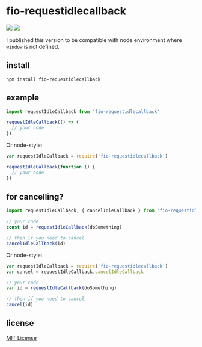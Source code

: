 # fio-requestidlecallback

![](https://img.shields.io/badge/version-1.0.0-green.svg) ![](https://img.shields.io/badge/license-MIT-blue.svg)

I published this version to be compatible with node environment where `window` is not defined.

## install

```
npm install fio-requestidlecallback
```

## example

```javascript
import requestIdleCallback from 'fio-requestidlecallback'

requestIdleCallback(() => {
  // your code
})
```

Or node-style:

```javascript
var requestIdleCallback = require('fio-requestidlecallback')

requestIdleCallback(function () {
  // your code
})
```

## for cancelling?

```javascript
import requestIdleCallback, { cancelIdleCallback } from 'fio-requestidlecallback'

// your code
const id = requestIdleCallback(doSomething)

// then if you need to cancel
cancelIdleCallback(id)
```

Or node-style:

```javascript
var requestIdleCallback = require('fio-requestidlecallback')
var cancel = requestIdleCallback.cancelIdleCallback

// your code
var id = requestIdleCallback(doSomething)

// then if you need to cancel
cancel(id)
```

## license

[MIT License](https://opensource.org/licenses/MIT)
